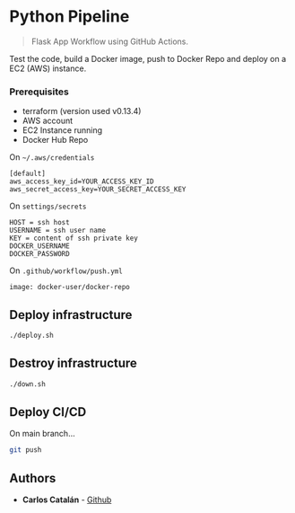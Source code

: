 # Python Pipeline
> Flask App Workflow using GitHub Actions.

Test the code, build a Docker image, push to Docker Repo and deploy on a EC2 (AWS) instance.

### Prerequisites

- terraform (version used v0.13.4)
- AWS account
- EC2 Instance running
- Docker Hub Repo

On `~/.aws/credentials`
```
[default]
aws_access_key_id=YOUR_ACCESS_KEY_ID
aws_secret_access_key=YOUR_SECRET_ACCESS_KEY
```


On `settings/secrets`
```
HOST = ssh host
USERNAME = ssh user name
KEY = content of ssh private key
DOCKER_USERNAME
DOCKER_PASSWORD
```

On `.github/workflow/push.yml`
```
image: docker-user/docker-repo
```

## Deploy infrastructure
```sh
./deploy.sh
```

## Destroy infrastructure
```sh
./down.sh
```

## Deploy CI/CD
On main branch...
```sh
git push
```

## Authors
* **Carlos Catalán** - [Github](https://github.com/catalan94)